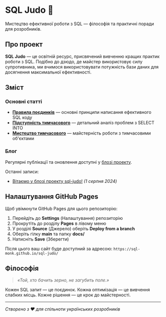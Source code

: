# SQL Judo 🥋

Мистецтво ефективної роботи з SQL — філософія та практичні поради для розробників.

## Про проект

**SQL Judo** — це освітній ресурс, присвячений вивченню кращих практик роботи з SQL. Подібно до дзюдо, де майстер використовує силу супротивника, ми вчимося використовувати потужність бази даних для досягнення максимальної ефективності.

## Зміст

### Основні статті
- [**Правила поєдинків**](0.%20SQL%20Judo.%20правила%20поєдинків.md) — основні принципи написання ефективного SQL коду
- [**Підступність тимчасового**](1.%20SQL%20Judo.%20підступність%20тимчасового.md) — детальний аналіз проблем з SELECT INTO
- [**Мистецтво тимчасового**](2.%20SQL%20Judo.%20мистецтво%20тимчасового.md) — майстерність роботи з тимчасовими об'єктами

### Блог
Регулярні публікації та оновлення доступні у [блозі проекту](docs/blog/).

Останні записи:
- [Вітаємо у блозі проекту sql-judo!](docs/blog/2024-08-01-pershyi-post.md) *(1 серпня 2024)*

## Налаштування GitHub Pages

Щоб увімкнути GitHub Pages для цього репозиторію:

1. Перейдіть до **Settings** (Налаштування) репозиторію
2. Прокрутіть до розділу **Pages** в лівому меню
3. У розділі **Source** (Джерело) оберіть **Deploy from a branch**
4. Оберіть гілку **main** та папку **docs/**
5. Натисніть **Save** (Зберегти)

Після цього ваш сайт буде доступний за адресою: `https://sql-monk.github.io/sql-judo/`

## Філософія

> *«Той, хто бачить зерно, не загубить поле.»*

Кожен SQL запит — це поєдинок. Кожна оптимізація — це вивчення слабких місць. Кожне рішення — це крок до майстерності.

---

*Створено з ❤️ для спільноти українських розробників*